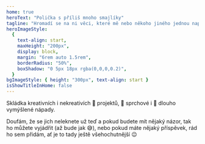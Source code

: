 ```yaml
---
home: true
heroText: "Polička s příliš mnoho smajlíky"
tagline: "Hromadí se na ni věci, které mě nebo někoho jiného jednou napadly, nebo je někdo zažil a za 0 až ∞ let si na ně někdo vzpomněl a řekl si, že nejsou zas tak špatné a budou se na ni dobře vyjímat 😁"
heroImageStyle:
  {
    text-align: start,
    maxHeight: "200px",
    display: block,
    margin: "6rem auto 1.5rem",
    borderRadius: "50%",
    boxShadow: "0 5px 18px rgba(0,0,0,0.2)",
  }
bgImageStyle: { height: "300px", text-align: start }
isShowTitleInHome: false
---
```


Skládka kreativních i nekreativích 🌼 projektů, 🚿 sprchové i 🤔 dlouho vymýšlené nápady.

Doufám, že se jich neleknete už teď a pokud budete mít nějaký názor, tak ho můžete vyjádřit (až bude jak 😅), nebo pokud máte nějaký příspěvek, rád ho sem přidám, ať je to tady ještě všehochutnější 😉